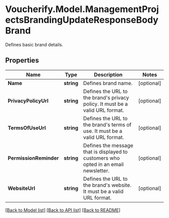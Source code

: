 # Voucherify.Model.ManagementProjectsBrandingUpdateResponseBodyBrand
Defines basic brand details.

## Properties

Name | Type | Description | Notes
------------ | ------------- | ------------- | -------------
**Name** | **string** | Defines brand name. | [optional] 
**PrivacyPolicyUrl** | **string** | Defines the URL to the brand&#39;s privacy policy. It must be a valid URL format. | [optional] 
**TermsOfUseUrl** | **string** | Defines the URL to the brand&#39;s terms of use.  It must be a valid URL format. | [optional] 
**PermissionReminder** | **string** | Defines the message that is displayed to customers who opted in an email newsletter. | [optional] 
**WebsiteUrl** | **string** | Defines the URL to the brand&#39;s website. It must be a valid URL format. | [optional] 

[[Back to Model list]](../../README.md#documentation-for-models) [[Back to API list]](../../README.md#documentation-for-api-endpoints) [[Back to README]](../../README.md)

